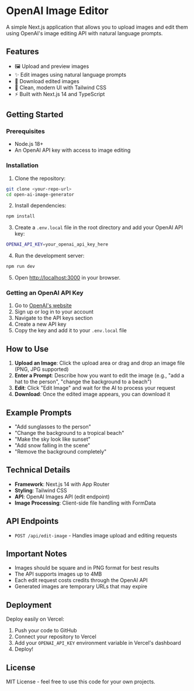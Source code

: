# OpenAI Image Editor

A simple Next.js application that allows you to upload images and edit them using OpenAI's image editing API with natural language prompts.

## Features

- 🖼️ Upload and preview images
- ✨ Edit images using natural language prompts
- 💾 Download edited images
- 🎨 Clean, modern UI with Tailwind CSS
- ⚡ Built with Next.js 14 and TypeScript

## Getting Started

### Prerequisites

- Node.js 18+ 
- An OpenAI API key with access to image editing

### Installation

1. Clone the repository:
```bash
git clone <your-repo-url>
cd open-ai-image-generator
```

2. Install dependencies:
```bash
npm install
```

3. Create a `.env.local` file in the root directory and add your OpenAI API key:
```bash
OPENAI_API_KEY=your_openai_api_key_here
```

4. Run the development server:
```bash
npm run dev
```

5. Open [http://localhost:3000](http://localhost:3000) in your browser.

### Getting an OpenAI API Key

1. Go to [OpenAI's website](https://platform.openai.com/)
2. Sign up or log in to your account
3. Navigate to the API keys section
4. Create a new API key
5. Copy the key and add it to your `.env.local` file

## How to Use

1. **Upload an Image**: Click the upload area or drag and drop an image file (PNG, JPG supported)
2. **Enter a Prompt**: Describe how you want to edit the image (e.g., "add a hat to the person", "change the background to a beach")
3. **Edit**: Click "Edit Image" and wait for the AI to process your request
4. **Download**: Once the edited image appears, you can download it

## Example Prompts

- "Add sunglasses to the person"
- "Change the background to a tropical beach"
- "Make the sky look like sunset"
- "Add snow falling in the scene"
- "Remove the background completely"

## Technical Details

- **Framework**: Next.js 14 with App Router
- **Styling**: Tailwind CSS
- **API**: OpenAI Images API (edit endpoint)
- **Image Processing**: Client-side file handling with FormData

## API Endpoints

- `POST /api/edit-image` - Handles image upload and editing requests

## Important Notes

- Images should be square and in PNG format for best results
- The API supports images up to 4MB
- Each edit request costs credits through the OpenAI API
- Generated images are temporary URLs that may expire

## Deployment

Deploy easily on Vercel:

1. Push your code to GitHub
2. Connect your repository to Vercel
3. Add your `OPENAI_API_KEY` environment variable in Vercel's dashboard
4. Deploy!

## License

MIT License - feel free to use this code for your own projects.
